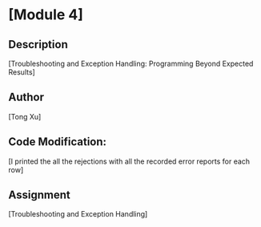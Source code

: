 # [Module 4]

## Description
[Troubleshooting and Exception Handling: Programming Beyond Expected Results]

## Author
[Tong Xu]

## Code Modification:
[I printed the all the rejections with all the recorded error reports for each row]

## Assignment
[Troubleshooting and Exception Handling]